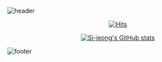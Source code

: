 <!--
**Si-jeong/Si-jeong** is a ✨ _special_ ✨ repository because its `README.md` (this file) appears on your GitHub profile.

Here are some ideas to get you started:

- 🔭 I’m currently working on ...
- 🌱 I’m currently learning ...
- 👯 I’m looking to collaborate on ...
- 🤔 I’m looking for help with ...
- 💬 Ask me about ...
- 📫 How to reach me: ...
- 😄 Pronouns: ...
- ⚡ Fun fact: ...
-->

<!-- ![header](https://capsule-render.vercel.app/api?type=waving&section=header&color=FEF7D7&height=100&animation=fadeIn&text=SJ&fontColor=F3F0F2&fontSize=90&fontAlign=80) -->

![header](https://capsule-render.vercel.app/api?type=waving&section=header&color=87ceeb&height=200&animation=fadeIn&text=SJ&fontColor=fff&fontSize=80&fontAlign=85)

<div align=center>

[![Hits](https://hits.seeyoufarm.com/api/count/incr/badge.svg?url=https%3A%2F%2Fgithub.com%2FSi-jeong&count_bg=%2379C83D&title_bg=%23555555&icon=&icon_color=%23E7E7E7&title=hits&edge_flat=true)](https://hits.seeyoufarm.com)

</div>

<!-- tokyonight
algolia
nightowl
blue-green
ayu-mirage -->

<!-- https://github.com/kyechan99/capsule-render -->

<!-- [![Si-jeong's GitHub stats](https://github-readme-stats.vercel.app/api?username=Si-jeong&hide=stars,issues&hide_border=true&count_private=true&show_icons=true&bg_color=30,000,0f9b0f&title_color=fff&text_color=fff)](https://github.com/Si-jeong/github-readme-stats) -->

<div align=center>

[![Si-jeong's GitHub stats](https://github-readme-stats.vercel.app/api?username=Si-jeong&hide=stars&hide_border=true&count_private=true&show_icons=true&theme=tokyonight)](https://github.com/Si-jeong/github-readme-stats)

</div>

<!-- https://github.com/anuraghazra/github-readme-stats/blob/master/docs/readme_kr.md -->
<!-- https://github.com/anuraghazra/github-readme-stats/blob/master/themes/README.md -->
<!-- https://uigradients.com/#BlackRos%C3%A9 -->
<!-- https://www.resharp.co.kr/64 -->



![footer](https://capsule-render.vercel.app/api?type=waving&section=footer&color=81ECEC&height=200)
